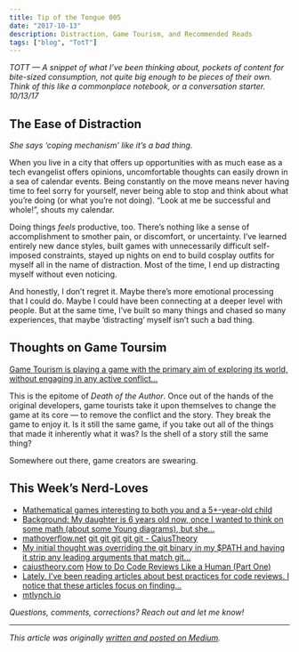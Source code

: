 ```yaml
---
title: Tip of the Tongue 005
date: "2017-10-13"
description: Distraction, Game Tourism, and Recommended Reads
tags: ["blog", "TotT"]
---
```

*TOTT — A snippet of what I’ve been thinking about, pockets of content for bite-sized consumption, not quite big enough to be pieces of their own. Think of this like a commonplace notebook, or a conversation starter. 10/13/17*

## The Ease of Distraction
*She says ‘coping mechanism’ like it’s a bad thing.*

When you live in a city that offers up opportunities with as much ease as a tech evangelist offers opinions, uncomfortable thoughts can easily drown in a sea of calendar events. Being constantly on the move means never having time to feel sorry for yourself, never being able to stop and think about what you’re doing (or what you’re not doing). “Look at me be successful and whole!”, shouts my calendar.

Doing things *feels* productive, too. There’s nothing like a sense of accomplishment to smother pain, or discomfort, or uncertainty. I’ve learned entirely new dance styles, built games with unnecessarily difficult self-imposed constraints, stayed up nights on end to build cosplay outfits for myself all in the name of distraction.
Most of the time, I end up distracting myself without even noticing.

And honestly, I don’t regret it. Maybe there’s more emotional processing that I could do. Maybe I could have been connecting at a deeper level with people. But at the same time, I’ve built so many things and chased so many experiences, that maybe ‘distracting’ myself isn’t such a bad thing.

## Thoughts on Game Toursim

[Game Tourism is playing a game with the primary aim of exploring its world, without engaging in any active conflict…](http://vectorpoem.com/tourism/)

This is the epitome of *Death of the Author*. Once out of the hands of the original developers, game tourists take it upon themselves to change the game at its core — to remove the conflict and the story. They break the game to enjoy it.
Is it still the same game, if you take out all of the things that made it inherently what it was? Is the shell of a story still the same thing?

Somewhere out there, game creators are swearing.

## This Week’s Nerd-Loves
- [Mathematical games interesting to both you and a 5+-year-old child](https://mathoverflow.net/questions/281447/mathematical-games-interesting-to-both-you-and-a-5-year-old-child)
- [Background: My daughter is 6 years old now, once I wanted to think on some math (about some Young diagrams), but she…](https://mathoverflow.net/questions/281447/mathematical-games-interesting-to-both-you-and-a-5-year-old-child)
- [mathoverflow.net](https://mathoverflow.net/questions/281447/mathematical-games-interesting-to-both-you-and-a-5-year-old-child)  [git git git git git - CaiusTheory](http://caiustheory.com/git-git-git-git-git/)
- [My initial thought was overriding the git binary in my $PATH and having it strip any leading arguments that match git…](http://caiustheory.com/git-git-git-git-git/)
- [caiustheory.com](http://caiustheory.com/git-git-git-git-git/)  [How to Do Code Reviews Like a Human (Part One)](https://mtlynch.io/human-code-reviews-1/)
- [Lately, I’ve been reading articles about best practices for code reviews. I notice that these articles focus on finding…](https://mtlynch.io/human-code-reviews-1/)
- [mtlynch.io](https://mtlynch.io/human-code-reviews-1/)

*Questions, comments, corrections? Reach out and let me know!*

---

*This article was originally [written and posted on Medium](https://medium.com/@leia.write/tipofthetongue-005-c3ae6e132442).*
